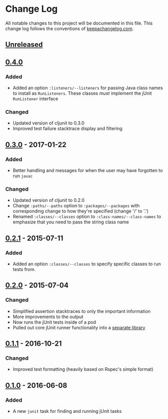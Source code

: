 # Change Log
All notable changes to this project will be documented in this
file. This change log follows the conventions
of [keepachangelog.com](http://keepachangelog.com/).


## [Unreleased]

[Unreleased]: https://github.com/RadicalZephyr/boot-junit/compare/0.3.0...HEAD

## [0.4.0]
### Added

- Added an option `:listeners/--listeners` for passing Java class
  names to install as `RunListeners`. These classes _must_ implement
  the jUnit `RunListener` interface

### Changed

- Updated version of cljunit to 0.3.0
- Improved test failure stacktrace display and filtering

[0.4.0]: https://github.com/RadicalZephyr/boot-junit/compare/0.3.0...0.4.0

## [0.3.0] - 2017-01-22
### Added

- Better handling and messages for when the user may have forgotten to
  run `javac`

### Changed

- Updated version of cljunit to 0.2.0
- Change `:paths/--paths` option to `:packages/--packages` with
  corresponding change to how they're specified (change '/' to '.')
- Renamed `:classes/--classes` option to `:class-names/--class-names`
  to emphasize that you need to pass the string class name

[0.3.0]: https://github.com/RadicalZephyr/boot-junit/compare/0.2.1...0.3.0

## [0.2.1] - 2015-07-11
### Added

- Added an option `:classes/--classes` to specify specific classes to
  run tests from.

[0.2.1]: https://github.com/RadicalZephyr/boot-junit/compare/0.2.0...0.2.1

## [0.2.0] - 2015-07-04
### Changed

- Simplified assertion stacktraces to only the important information
- More improvements to the output
- Now runs the jUnit tests inside of a pod
- Pulled out core jUnit runner functionality into a [separate library][cljunit]

[0.2.0]: https://github.com/RadicalZephyr/boot-junit/compare/0.1.1...0.2.0
[cljunit]: https://github.com/RadicalZephyr/cljunit


## [0.1.1] - 2016-10-21
### Changed

- Improved test formatting (heavily based on Rspec's simple format)

[0.1.1]: https://github.com/RadicalZephyr/boot-junit/compare/0.1.0...0.1.1


## [0.1.0] - 2016-06-08
### Added

- A new `junit` task for finding and running jUnit tasks

[0.1.0]: https://github.com/RadicalZephyr/boot-junit/compare/12e098a...0.1.0
